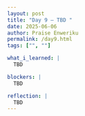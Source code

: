 ```yaml
---
layout: post
title: "Day 9 – TBD "
date: 2025-06-06
author: Praise Enweriku
permalink: /day9.html
tags: ["", ""]

what_i_learned: |
  TBD

blockers: |
  TBD

reflection: |
  TBD
---
```

